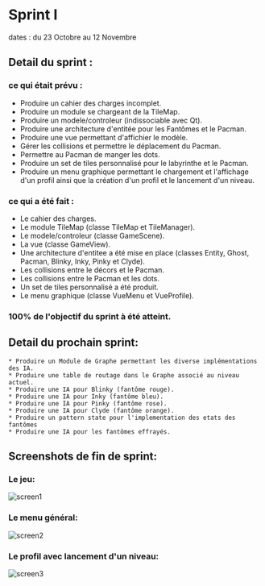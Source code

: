 # Sprint I

dates : du 23 Octobre au 12 Novembre

## Detail du sprint :

### ce qui était prévu :
  * Produire un cahier des charges incomplet.
  * Produire un module se chargeant de la TileMap.
  * Produire un modele/controleur (indissociable avec Qt).
  * Produire une architecture d'entitée pour les Fantômes et le Pacman.
  * Produire une vue permettant d'affichier le modèle.
  * Gérer les collisions et permettre le déplacement du Pacman.
  * Permettre au Pacman de manger les dots.
  * Produire un set de tiles personnalisé pour le labyrinthe et le Pacman.
  * Produire un menu graphique permettant le chargement et l'affichage d'un profil ainsi que la création d'un profil et le lancement d'un niveau.
  
### ce qui a été fait :
  * Le cahier des charges.
  * Le module TileMap (classe TileMap et TileManager).
  * Le modele/controleur (classe GameScene).
  * La vue (classe GameView).
  * Une architecture d'entitee a été mise en place (classes Entity, Ghost, Pacman, Blinky, Inky, Pinky et Clyde).
  * Les collisions entre le décors et le Pacman.
  * Les collisions entre le Pacman et les dots.
  * Un set de tiles personnalisé a été produit.
  * Le menu graphique (classe VueMenu et VueProfile).
  
  ### 100% de l'objectif du sprint à été atteint.
  
  ## Detail du prochain sprint:
    * Produire un Module de Graphe permettant les diverse implémentations des IA.
    * Produire une table de routage dans le Graphe associé au niveau actuel.
    * Produire une IA pour Blinky (fantôme rouge).
    * Produire une IA pour Inky (fantôme bleu).
    * Produire une IA pour Pinky (fantôme rose).
    * Produire une IA pour Clyde (fantôme orange).
    * Produire un pattern state pour l'implementation des etats des fantômes
    * Produire une IA pour les fantômes effrayés.
    
    
   ## Screenshots de fin de sprint:
   
   ### Le jeu:
   ![screen1](/screenshots/screen1Sprint1.png)
   ### Le menu général:
   ![screen2](/screenshots/screen2Sprint1.png)
   ### Le profil avec lancement d'un niveau:
   ![screen3](/screenshots/screen31Sprint1.png)
   
